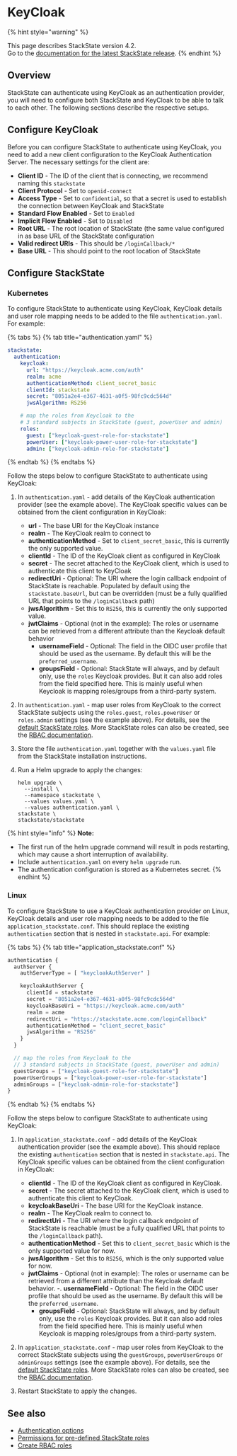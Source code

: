 # KeyCloak

{% hint style="warning" %}

This page describes StackState version 4.2.<br />Go to the [documentation for the latest StackState release](https://docs.stackstate.com/).
{% endhint %}

## Overview

StackState can authenticate using KeyCloak as an authentication provider, you will need to configure both StackState and KeyCloak to be able to talk to each other. The following sections describe the respective setups.

## Configure KeyCloak

Before you can configure StackState to authenticate using KeyCloak, you need to add a new client configuration to the KeyCloak Authentication Server. The necessary settings for the client are:

* **Client ID** - The ID of the client that is connecting, we recommend naming this `stackstate`
* **Client Protocol** - Set to `openid-connect`
* **Access Type** - Set to `confidential`, so that a secret is used to establish the connection between KeyCloak and StackState
* **Standard Flow Enabled** - Set to `Enabled`
* **Implicit Flow Enabled** - Set to `Disabled`
* **Root URL** - The root location of StackState (the same value configured in as base URL of the StackState configuration
* **Valid redirect URIs** - This should be `/loginCallback/*`
* **Base URL** - This should point to the root location of StackState

## Configure StackState

### Kubernetes

To configure StackState to authenticate using KeyCloak, KeyCloak details and user role mapping needs to be added to the file `authentication.yaml`. For example:

{% tabs %}
{% tab title="authentication.yaml" %}
```yaml
stackstate:
  authentication:
    keycloak:
      url: "https://keycloak.acme.com/auth"
      realm: acme
      authenticationMethod: client_secret_basic
      clientId: stackstate
      secret: "8051a2e4-e367-4631-a0f5-98fc9cdc564d"
      jwsAlgorithm: RS256

    # map the roles from Keycloak to the 
    # 3 standard subjects in StackState (guest, powerUser and admin)
    roles:
      guest: ["keycloak-guest-role-for-stackstate"]
      powerUser: ["keycloak-power-user-role-for-stackstate"]
      admin: ["keycloak-admin-role-for-stackstate"]

```
{% endtab %}
{% endtabs %}

Follow the steps below to configure StackState to authenticate using KeyCloak:

1. In `authentication.yaml` - add details of the KeyCloak authentication provider (see the example above). The KeyCloak specific values can be obtained from the client configuration in KeyCloak:
    - **url** - The base URI for the KeyCloak instance
    - **realm** - The KeyCloak realm to connect to
    - **authenticationMethod** - Set to `client_secret_basic`, this is currently the only supported value.
    - **clientId** - The ID of the KeyCloak client as configured in KeyCloak
    - **secret** - The secret attached to the KeyCloak client, which is used to authenticate this client to KeyCloak
    - **redirectUri** - Optional: The URI where the login callback endpoint of StackState is reachable. Populated by default using the `stackstate.baseUrl`, but can be overridden (must be a fully qualified URL that points to the `/loginCallback` path)
    - **jwsAlgorithm** - Set this to `RS256`, this is currently the only supported value.
    - **jwtClaims** - Optional (not in the example): The roles or username can be retrieved from a different attribute than the Keycloak default behavior
       - **usernameField** - Optional: The field in the OIDC user profile that should be used as the username. By default this will be the `preferred_username`.
       - **groupsField** - Optional: StackState will always, and by default only, use the `roles` Keycloak provides. But it can also add roles from the field specified here. This is mainly useful when Keycloak is mapping roles/groups from a third-party system.

2. In `authentication.yaml` - map user roles from KeyCloak to the correct StackState subjects  using the `roles.guest`, `roles.powerUser` or `roles.admin` settings  (see the example above). For details, see the [default StackState roles](/configure/security/rbac/rbac_permissions.md#predefined-roles). More StackState roles can also be created, see the [RBAC documentation](/configure/security/rbac/README.md).

3. Store the file `authentication.yaml` together with the `values.yaml` file from the StackState installation instructions.

4. Run a Helm upgrade to apply the changes:

    ```
    helm upgrade \
      --install \
      --namespace stackstate \
      --values values.yaml \
      --values authentication.yaml \
    stackstate \
    stackstate/stackstate
    ```

{% hint style="info" %}
**Note:**
* The first run of the helm upgrade command will result in pods restarting, which may cause a short interruption of availability.
* Include `authentication.yaml` on every `helm upgrade` run.
* The authentication configuration is stored as a Kubernetes secret.
{% endhint %}


### Linux 

To configure StackState to use a KeyCloak authentication provider on Linux, KeyCloak details and user role mapping needs to be added to the file `application_stackstate.conf`. This should replace the existing `authentication` section that is nested in `stackstate.api`. For example:

{% tabs %}
{% tab title="application_stackstate.conf" %}
```javascript
authentication {
  authServer {
    authServerType = [ "keycloakAuthServer" ]

    keycloakAuthServer {
      clientId = stackstate
      secret = "8051a2e4-e367-4631-a0f5-98fc9cdc564d"
      keycloakBaseUri = "https://keycloak.acme.com/auth"
      realm = acme
      redirectUri = "https://stackstate.acme.com/loginCallback"
      authenticationMethod = "client_secret_basic"
      jwsAlgorithm = "RS256"
    }
  }

  // map the roles from Keycloak to the 
  // 3 standard subjects in StackState (guest, powerUser and admin)
  guestGroups = ["keycloak-guest-role-for-stackstate"]
  powerUserGroups = ["keycloak-power-user-role-for-stackstate"]
  adminGroups = ["keycloak-admin-role-for-stackstate"]
}
```
{% endtab %}
{% endtabs %}

Follow the steps below to configure StackState to authenticate using KeyCloak:

1. In `application_stackstate.conf` - add details of the KeyCloak authentication provider (see the example above). This should replace the existing `authentication` section that is nested in `stackstate.api`. The KeyCloak specific values can be obtained from the client configuration in KeyCloak:
    - **clientId** - The ID of the KeyCloak client as configured in KeyCloak.
    - **secret** - The secret attached to the KeyCloak client, which is used to authenticate this client to KeyCloak.
    - **keycloakBaseUri** - The base URI for the KeyCloak instance.
    - **realm** - The KeyCloak realm to connect to.
    - **redirectUri** - The URI where the login callback endpoint of StackState is reachable (must be a fully qualified URL that points to the `/loginCallback` path).
    - **authenticationMethod** - Set this to `client_secret_basic` which is the only supported value for now.
    - **jwsAlgorithm** - Set this to `RS256`, which is the only supported value for now.
    - **jwtClaims** - Optional (not in example): The roles or username can be retrieved from a different attribute than the Keycloak default behavior.
       -. **usernameField** - Optional: The field in the OIDC user profile that should be used as the username. By default this will be the `preferred_username`.
       -  **groupsField** - Optional: StackState will always, and by default only, use the `roles` Keycloak provides. But it can also add roles from the field specified here. This is mainly useful when Keycloak is mapping roles/groups from a third-party system.

2. In `application_stackstate.conf` - map user roles from KeyCloak to the correct StackState subjects using the `guestGroups`, `powerUserGroups` or `adminGroups` settings (see the example above). For details, see the [default StackState roles](/configure/security/rbac/rbac_permissions.md#predefined-roles). More StackState roles can also be created, see the [RBAC documentation](/configure/security/rbac/README.md).

3. Restart StackState to apply the changes.


## See also

- [Authentication options](/configure/security/authentication/authentication_options.md)
- [Permissions for pre-defined StackState roles](/configure/security/rbac/rbac_permissions.md#predefined-roles)
- [Create RBAC roles](/configure/security/rbac/rbac_roles.md)

